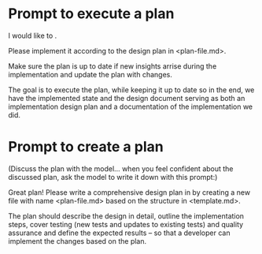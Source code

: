 # Prompt to execute a plan

I would like to <task in one sentence>.

Please implement it according to the design plan in <plan-file.md>.

Make sure the plan is up to date if new insights arrise during the implementation and update the plan with changes.

The goal is to execute the plan, while keeping it up to date so in the end, we have the implemented state and the design document serving as both an implementation design plan and a documentation of the implementation we did.

# Prompt to create a plan

(Discuss the plan with the model… when you feel confident about the discussed plan, ask the model to write it down with this prompt:)

Great plan! Please write a comprehensive design plan in <plans-dir> by creating a new file with name <plan-file.md> based on the structure in <template.md>.

The plan should describe the design in detail, outline the implementation steps, cover testing (new tests and updates to existing tests) and quality assurance and define the expected results – so that a developer can implement the changes based on the plan.
